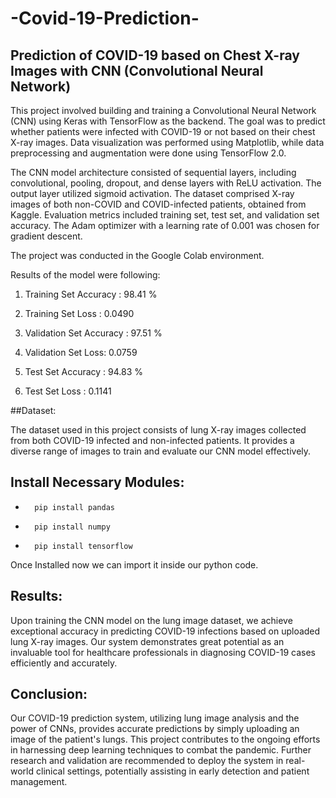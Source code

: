 # -Covid-19-Prediction-

## Prediction of COVID-19 based on Chest X-ray Images with CNN (Convolutional Neural Network)

This project involved building and training a Convolutional Neural Network (CNN) using Keras with TensorFlow as the backend. The goal was to predict whether patients were infected with COVID-19 or not based on their chest X-ray images. Data visualization was performed using Matplotlib, while data preprocessing and augmentation were done using TensorFlow 2.0.

The CNN model architecture consisted of sequential layers, including convolutional, pooling, dropout, and dense layers with ReLU activation. The output layer utilized sigmoid activation. The dataset comprised X-ray images of both non-COVID and COVID-infected patients, obtained from Kaggle. Evaluation metrics included training set, test set, and validation set accuracy. The Adam optimizer with a learning rate of 0.001 was chosen for gradient descent.

The project was conducted in the Google Colab environment.

Results of the model were following:

  1) Training Set Accuracy : 98.41 %
  2) Training Set Loss : 0.0490

  3) Validation Set Accuracy : 97.51 %
  4) Validation Set Loss: 0.0759

  5) Test Set Accuracy : 94.83 %
  6) Test Set Loss : 0.1141


##Dataset:

The dataset used in this project consists of lung X-ray images collected from both COVID-19 infected and non-infected patients. It provides a diverse range of images to train and evaluate our CNN model effectively. 


## Install Necessary Modules:


 -       pip install pandas
       
 -       pip install numpy  
  
 -       pip install tensorflow

Once Installed now we can import it inside our python code.


## Results:

Upon training the CNN model on the lung image dataset, we achieve exceptional accuracy in predicting COVID-19 infections based on uploaded lung X-ray images. Our system demonstrates great potential as an invaluable tool for healthcare professionals in diagnosing COVID-19 cases efficiently and accurately.


## Conclusion:

Our COVID-19 prediction system, utilizing lung image analysis and the power of CNNs, provides accurate predictions by simply uploading an image of the patient's lungs. This project contributes to the ongoing efforts in harnessing deep learning techniques to combat the pandemic. Further research and validation are recommended to deploy the system in real-world clinical settings, potentially assisting in early detection and patient management.
